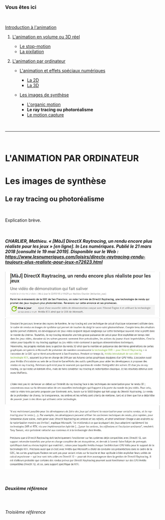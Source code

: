<br/>

### Vous êtes ici

<br/>

[Introduction à l'animation](index.md)

1. [L'animation en volume ou 3D réel](envolume.md)

    - [Le stop-motion](stopmotion.md)
    - [La pixilation](pixilation.md)
    
2. [L'animation par ordinateur](parordinateur.md)

    - [L'animation et effets spéciaux numériques](numerique.md)
    
        * [La 2D](2d)
        * [La 3D](3d.md)
        
    - [Les images de synthèse](imagesdesynthèse.md)
    
        * [L'organic motion](organicmotion.md)
        * **Le ray tracing ou photoréalisme**
        * [Le motion capture](motioncapture.md)

<br/>

---------------------------------------------------------

<br/>

# L'ANIMATION PAR ORDINATEUR
# Les images de synthèse
## Le ray tracing ou photoréalisme

<br/>

Explication brève.

<br/>

##### CHARLIER, Mathieu. « [MàJ] DirectX Raytracing, un rendu encore plus réaliste pour les jeux » [en ligne]. In _Les numériques_. Publié le 21 mars 2018 [consulté le 19 mai 2019]. Disponible sur le Web : <https://www.lesnumeriques.com/loisirs/directx-raytracing-rendu-toujours-plus-realiste-pour-jeux-n72623.html>
![Article des Numériques sur le Ray tracing](images/raytracing.JPG "Le Raytracing, encore plus de réalisme pour les jeux")
![Article des Numériques sur le Ray tracing](images/raytracingII.JPG "Le Raytracing, encore plus de réalisme pour les jeux")
![Article des Numériques sur le Ray tracing](images/raytracingIII.JPG "Le Raytracing, encore plus de réalisme pour les jeux")

<br/>

##### Deuxième référence

<br/>

###### Troisième référence

<br/>
